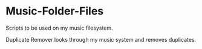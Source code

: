 Music-Folder-Files
==================

Scripts to be used on my music filesystem.

Duplicate Remover looks through my music system and removes duplicates.
